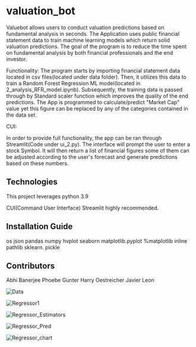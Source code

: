# valuation_bot

Valuebot allows users to conduct valuation predictions based on fundamental analysis in seconds. 
The Application uses public financial statement data to train machine learning models which return solid valuation  predictions. The goal of the program is to reduce the time spent on fundamental analysis by both financial professionals and the end investor. 
 
Functionality:
The program starts by importing financial statement data located in csv files(located under data folder). Then, it utilizes this data to train a Random Forest Regression ML model(located in 2_analysis_RFR_model.ipynb). Subsequently, the training data is passed through by Standard scaler function which improves the quality of the end predictions. The App is programmed to calculate/predict "Market Cap" value yet this figure can be replaced by any of the categories contained in the data set.  

CUI:

In order to provide full functionality, the app can be ran through Streamlit(Code under ui_2.py). The interface will prompt the user to enter a stock Symbol. It will then return a list of financial figures some of them can be adjusted according to the user's forecast and generate predictions based on these numbers.


## Technologies

This project leverages python 3.9

CUI(Command User Interface) Streamlit highly recommended.  


## Installation Guide

os
json
pandas 
numpy 
hvplot
seaborn
matplotlib.pyplot
%matplotlib inline
pathlib
sklearn.
pickle 



## Contributors

Abhi Banerjee
Phoebe Gunter
Harry Oestreicher
Javier Leon


![Data](https://user-images.githubusercontent.com/101846233/179379873-9471d465-12aa-4f86-b702-a0214e47fd99.png)


![Regressor1](https://user-images.githubusercontent.com/101846233/179379844-ab616b11-d825-4941-8116-34bcf690c445.png)



![Regressor_Estimators](https://user-images.githubusercontent.com/101846233/179379779-fbe88eb2-32e7-498f-92f6-570eeeb01f20.png)



![Regressor_Pred](https://user-images.githubusercontent.com/101846233/179379852-8b9f2fed-5eaf-41c2-be90-0d4dce9e3990.png)


![Regressor_chart](https://user-images.githubusercontent.com/101846233/179379862-3fed4ec0-c601-4153-a550-2ce851fd3675.png)


